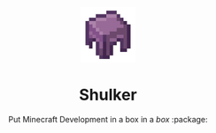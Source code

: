 <div align="center">
  <img src=".github/assets/logo.png" alt="logo" width="100" height="auto" />
  <h1>Shulker</h1>
  <p>Put Minecraft Development in a box in a <i>box</i> :package:</p>
</div>
